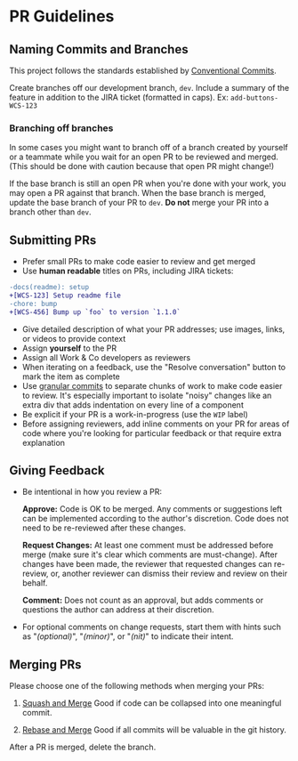 # PR Guidelines

## Naming Commits and Branches

This project follows the standards established by [Conventional Commits](https://www.conventionalcommits.org).

Create branches off our development branch, `dev`. Include a summary of the feature in addition to the JIRA ticket (formatted in caps). Ex: `add-buttons-WCS-123`

### Branching off branches

In some cases you might want to branch off of a branch created by yourself or a teammate while you wait for an open PR to be reviewed and merged. (This should be done with caution because that open PR might change!)

If the base branch is still an open PR when you're done with your work, you may open a PR against that branch. When the base branch is merged, update the base branch of your PR to `dev`. **Do not** merge your PR into a branch other than `dev`.

## Submitting PRs

- Prefer small PRs to make code easier to review and get merged
- Use **human readable** titles on PRs, including JIRA tickets:

```diff
-docs(readme): setup
+[WCS-123] Setup readme file
-chore: bump
+[WCS-456] Bump up `foo` to version `1.1.0`
```

- Give detailed description of what your PR addresses; use images, links, or videos to provide context
- Assign **yourself** to the PR
- Assign all Work & Co developers as reviewers
- When iterating on a feedback, use the "Resolve conversation" button to mark the item as complete
- Use [granular commits](https://dev.to/wes/opening-a-pr-a-primer-4kgc#commits)
 to separate chunks of work to make code easier to review. It's especially important to isolate "noisy" changes like an extra div that adds indentation on every line of a component
- Be explicit if your PR is a work-in-progress (use the `WIP` label)
- Before assigning reviewers, add inline comments on your PR for areas of code where you're looking for particular feedback or that require extra explanation

## Giving Feedback

- Be intentional in how you review a PR:

  **Approve:**
  Code is OK to be merged. Any comments or suggestions left can be implemented according to the author's discretion. Code does not need to be re-reviewed after these changes.

  **Request Changes:**
  At least one comment must be addressed before merge (make sure it's clear which comments are must-change). After changes have been made, the reviewer that requested changes can re-review, or, another reviewer can dismiss their review and review on their behalf.

  **Comment:**
  Does not count as an approval, but adds comments or questions the author can address at their discretion.

- For optional comments on change requests, start them with hints such as "_(optional)_", "_(minor)_", or "_(nit)_" to indicate their intent.

## Merging PRs

Please choose one of the following methods when merging your PRs:

1. [Squash and Merge](https://help.github.com/en/github/collaborating-with-issues-and-pull-requests/about-pull-request-merges#squash-and-merge-your-pull-request-commits)
Good if code can be collapsed into one meaningful commit.

2. [Rebase and Merge](https://help.github.com/en/github/collaborating-with-issues-and-pull-requests/about-pull-request-merges#rebase-and-merge-your-pull-request-commits)
Good if all commits will be valuable in the git history.

After a PR is merged, delete the branch.
